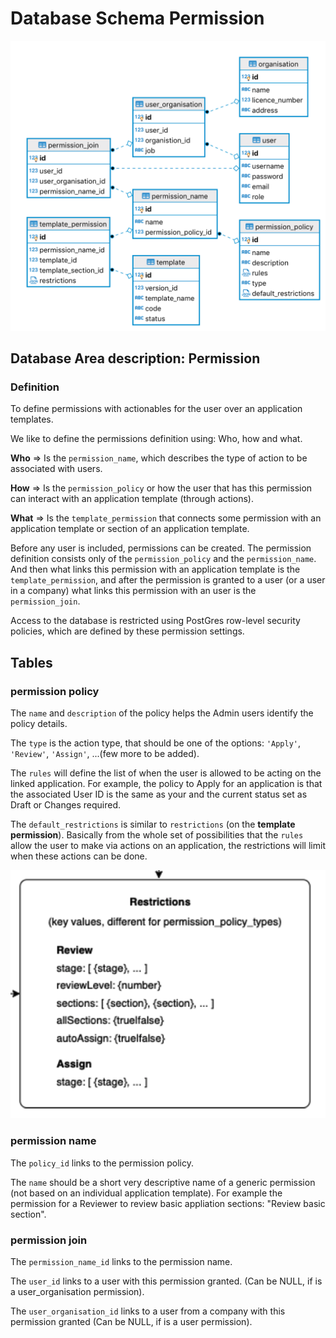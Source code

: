 # Database Schema Permission

![Database Schema](images/database-schema-permission.png)

## Database Area description: Permission

### Definition

To define permissions with actionables for the user over an application templates.

We like to define the permissions definition using: Who, how and what.

**Who** => Is the `permission_name`, which describes the type of action to be associated with users.

**How** => Is the `permission_policy` or how the user that has this permission can interact with an application template (through actions).

**What** => Is the `template_permission` that connects some permission with an application template or section of an application template.

Before any user is included, permissions can be created. The permission definition consists only of the `permission_policy` and the `permission_name`. And then what links this permission with an application template is the `template_permission`, and after the permission is granted to a user (or a user in a company) what links this permission with an user is the `permission_join`.

Access to the database is restricted using PostGres row-level security policies, which are defined by these permission settings.

## Tables

### permission policy

The `name` and `description` of the policy helps the Admin users identify the policy details.

The `type` is the action type, that should be one of the options: `'Apply'`, `'Review'`, `'Assign'`, ...(few more to be added).

The `rules` will define the list of when the user is allowed to be acting on the linked application. For example, the policy to Apply for an application is that the associated User ID is the same as your and the current status set as Draft or Changes required.

The `default_restrictions` is similar to `restrictions` (on the **template permission**). Basically from the whole set of possibilities that the `rules` allow the user to make via actions on an application, the restrictions will limit when these actions can be done.

![Restrictions diagram](images/database-permission-restrictions.png)

### permission name

The `policy_id` links to the permission policy.

The `name` should be a short very descriptive name of a generic permission (not based on an individual application template). For example the permission for a Reviewer to review basic appliation sections: "Review basic section".

### permission join

The `permission_name_id` links to the permission name.

The `user_id` links to a user with this permission granted. (Can be NULL, if is a user_organisation permission).

The `user_organisation_id` links to a user from a company with this permission granted (Can be NULL, if is a user permission).
